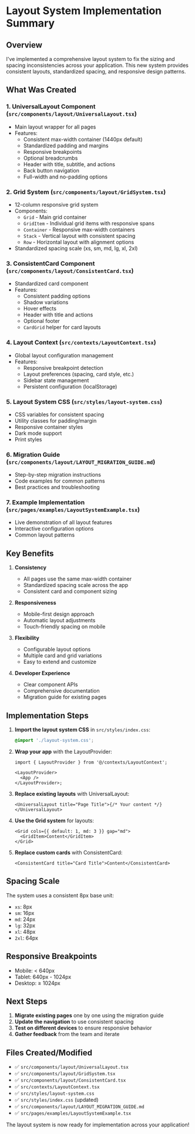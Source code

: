 # Layout System Implementation Summary

## Overview

I've implemented a comprehensive layout system to fix the sizing and spacing inconsistencies across your application. This new system provides consistent layouts, standardized spacing, and responsive design patterns.

## What Was Created

### 1. **UniversalLayout Component** (`src/components/layout/UniversalLayout.tsx`)

- Main layout wrapper for all pages
- Features:
  - Consistent max-width container (1440px default)
  - Standardized padding and margins
  - Responsive breakpoints
  - Optional breadcrumbs
  - Header with title, subtitle, and actions
  - Back button navigation
  - Full-width and no-padding options

### 2. **Grid System** (`src/components/layout/GridSystem.tsx`)

- 12-column responsive grid system
- Components:
  - `Grid` - Main grid container
  - `GridItem` - Individual grid items with responsive spans
  - `Container` - Responsive max-width containers
  - `Stack` - Vertical layout with consistent spacing
  - `Row` - Horizontal layout with alignment options
- Standardized spacing scale (xs, sm, md, lg, xl, 2xl)

### 3. **ConsistentCard Component** (`src/components/layout/ConsistentCard.tsx`)

- Standardized card component
- Features:
  - Consistent padding options
  - Shadow variations
  - Hover effects
  - Header with title and actions
  - Optional footer
  - `CardGrid` helper for card layouts

### 4. **Layout Context** (`src/contexts/LayoutContext.tsx`)

- Global layout configuration management
- Features:
  - Responsive breakpoint detection
  - Layout preferences (spacing, card style, etc.)
  - Sidebar state management
  - Persistent configuration (localStorage)

### 5. **Layout System CSS** (`src/styles/layout-system.css`)

- CSS variables for consistent spacing
- Utility classes for padding/margin
- Responsive container styles
- Dark mode support
- Print styles

### 6. **Migration Guide** (`src/components/layout/LAYOUT_MIGRATION_GUIDE.md`)

- Step-by-step migration instructions
- Code examples for common patterns
- Best practices and troubleshooting

### 7. **Example Implementation** (`src/pages/examples/LayoutSystemExample.tsx`)

- Live demonstration of all layout features
- Interactive configuration options
- Common layout patterns

## Key Benefits

1. **Consistency**

   - All pages use the same max-width container
   - Standardized spacing scale across the app
   - Consistent card and component sizing

2. **Responsiveness**

   - Mobile-first design approach
   - Automatic layout adjustments
   - Touch-friendly spacing on mobile

3. **Flexibility**

   - Configurable layout options
   - Multiple card and grid variations
   - Easy to extend and customize

4. **Developer Experience**
   - Clear component APIs
   - Comprehensive documentation
   - Migration guide for existing pages

## Implementation Steps

1. **Import the layout system CSS** in `src/styles/index.css`:

   ```css
   @import './layout-system.css';
   ```

2. **Wrap your app** with the LayoutProvider:

   ```tsx
   import { LayoutProvider } from '@/contexts/LayoutContext';

   <LayoutProvider>
     <App />
   </LayoutProvider>;
   ```

3. **Replace existing layouts** with UniversalLayout:

   ```tsx
   <UniversalLayout title="Page Title">{/* Your content */}</UniversalLayout>
   ```

4. **Use the Grid system** for layouts:

   ```tsx
   <Grid cols={{ default: 1, md: 3 }} gap="md">
     <GridItem>Content</GridItem>
   </Grid>
   ```

5. **Replace custom cards** with ConsistentCard:
   ```tsx
   <ConsistentCard title="Card Title">Content</ConsistentCard>
   ```

## Spacing Scale

The system uses a consistent 8px base unit:

- `xs`: 8px
- `sm`: 16px
- `md`: 24px
- `lg`: 32px
- `xl`: 48px
- `2xl`: 64px

## Responsive Breakpoints

- Mobile: < 640px
- Tablet: 640px - 1024px
- Desktop: ≥ 1024px

## Next Steps

1. **Migrate existing pages** one by one using the migration guide
2. **Update the navigation** to use consistent spacing
3. **Test on different devices** to ensure responsive behavior
4. **Gather feedback** from the team and iterate

## Files Created/Modified

- ✅ `src/components/layout/UniversalLayout.tsx`
- ✅ `src/components/layout/GridSystem.tsx`
- ✅ `src/components/layout/ConsistentCard.tsx`
- ✅ `src/contexts/LayoutContext.tsx`
- ✅ `src/styles/layout-system.css`
- ✅ `src/styles/index.css` (updated)
- ✅ `src/components/layout/LAYOUT_MIGRATION_GUIDE.md`
- ✅ `src/pages/examples/LayoutSystemExample.tsx`

The layout system is now ready for implementation across your application!
